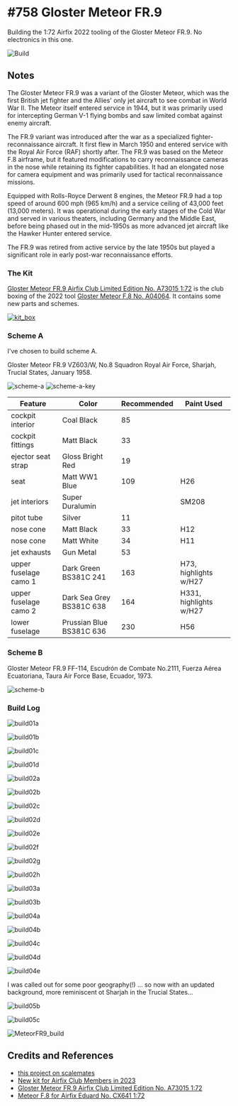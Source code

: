 # #758 Gloster Meteor FR.9

Building the 1:72 Airfix 2022 tooling of the Gloster Meteor FR.9. No electronics in this one.

![Build](./assets/MeteorFR9_build.jpg?raw=true)

## Notes

The Gloster Meteor FR.9 was a variant of the Gloster Meteor, which was the first British jet fighter and the Allies' only jet aircraft to see combat in World War II. The Meteor itself entered service in 1944, but it was primarily used for intercepting German V-1 flying bombs and saw limited combat against enemy aircraft.

The FR.9 variant was introduced after the war as a specialized fighter-reconnaissance aircraft. It first flew in March 1950 and entered service with the Royal Air Force (RAF) shortly after. The FR.9 was based on the Meteor F.8 airframe, but it featured modifications to carry reconnaissance cameras in the nose while retaining its fighter capabilities. It had an elongated nose for camera equipment and was primarily used for tactical reconnaissance missions.

Equipped with Rolls-Royce Derwent 8 engines, the Meteor FR.9 had a top speed of around 600 mph (965 km/h) and a service ceiling of 43,000 feet (13,000 meters). It was operational during the early stages of the Cold War and served in various theaters, including Germany and the Middle East, before being phased out in the mid-1950s as more advanced jet aircraft like the Hawker Hunter entered service.

The FR.9 was retired from active service by the late 1950s but played a significant role in early post-war reconnaissance efforts.

### The Kit

[Gloster Meteor FR.9 Airfix Club Limited Edition No. A73015 1:72](https://www.scalemates.com/kits/airfix-a73015-gloster-meteor-fr9--1412592)
is the club boxing of the 2022 tool [Gloster Meteor F.8 No. A04064](https://www.scalemates.com/kits/airfix-a04064-gloster-meteor-f8--1396777).
It contains some new parts and schemes.

[![kit_box](./assets/kit_box.jpg)](https://www.scalemates.com/kits/airfix-a73015-gloster-meteor-fr9--1412592)

### Scheme A

I've chosen to build scheme A.

Gloster Meteor FR.9 VZ603/W, No.8 Squadron Royal Air Force, Sharjah, Trucial States, January 1958.

![scheme-a](./assets/scheme-a.jpg)
![scheme-a-key](./assets/scheme-a-key.jpg)

| Feature               | Color                    | Recommended | Paint Used |
|-----------------------|--------------------------|-------------|------------|
| cockpit interior      | Coal Black               | 85          |            |
| cockpit fittings      | Matt Black               | 33          |            |
| ejector seat strap    | Gloss Bright Red         | 19          |            |
| seat                  | Matt WW1 Blue            | 109         | H26        |
| jet interiors         | Super Duralumin          |             | SM208      |
| pitot tube            | Silver                   | 11          |            |
| nose cone             | Matt Black               | 33          | H12        |
| nose cone             | Matt White               | 34          | H11        |
| jet exhausts          | Gun Metal                | 53          |            |
| upper fuselage camo 1 | Dark Green BS381C 241    | 163         | H73, highlights w/H27  |
| upper fuselage camo 2 | Dark Sea Grey BS381C 638 | 164         | H331, highlights w/H27 |
| lower fuselage        | Prussian Blue BS381C 636 | 230         | H56        |

### Scheme B

Gloster Meteor FR.9 FF-114, Escudrón de Combate No.2111, Fuerza Aérea Ecuatoriana, Taura Air Force Base, Ecuador, 1973.

![scheme-b](./assets/scheme-b.jpg)

### Build Log

![build01a](./assets/build01a.jpg?raw=true)

![build01b](./assets/build01b.jpg?raw=true)

![build01c](./assets/build01c.jpg?raw=true)

![build01d](./assets/build01d.jpg?raw=true)

![build02a](./assets/build02a.jpg?raw=true)

![build02b](./assets/build02b.jpg?raw=true)

![build02c](./assets/build02c.jpg?raw=true)

![build02d](./assets/build02d.jpg?raw=true)

![build02e](./assets/build02e.jpg?raw=true)

![build02f](./assets/build02f.jpg?raw=true)

![build02g](./assets/build02g.jpg?raw=true)

![build02h](./assets/build02h.jpg?raw=true)

![build03a](./assets/build03a.jpg?raw=true)

![build03b](./assets/build03b.jpg?raw=true)

![build04a](./assets/build04a.jpg?raw=true)

![build04b](./assets/build04b.jpg?raw=true)

![build04c](./assets/build04c.jpg?raw=true)

![build04d](./assets/build04d.jpg?raw=true)

![build04e](./assets/build04e.jpg?raw=true)

I was called out for some poor geography(!) ... so now with an updated background,
more reminiscent ot Sharjah in the Trucial States...

![build05b](./assets/build05b.jpg?raw=true)

![build05c](./assets/build05c.jpg?raw=true)

![MeteorFR9_build](./assets/MeteorFR9_build.jpg?raw=true)

## Credits and References

* [this project on scalemates](https://www.scalemates.com/profiles/mate.php?id=74137&p=projects&project=140040)
* [New kit for Airfix Club Members in 2023](https://uk.airfix.com/community/blog-and-news/workbench/new-kit-airfix-club-members-2023)
* [Gloster Meteor FR.9 Airfix Club Limited Edition No. A73015 1:72](https://www.scalemates.com/kits/airfix-a73015-gloster-meteor-fr9--1412592)
* [Meteor F.8 for Airfix Eduard No. CX641 1:72](https://www.scalemates.com/kits/eduard-cx641-meteor-f8--1450843)
